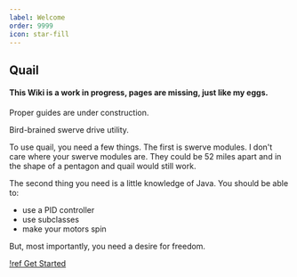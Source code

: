 ```yaml
---
label: Welcome
order: 9999
icon: star-fill
---
```


## Quail

#### This Wiki is a work in progress, pages are missing, just like my eggs.
Proper guides are under construction.

Bird-brained swerve drive utility.

To use quail, you need a few things. The first is swerve modules. I don't care where your swerve modules are. They could be 52 miles apart and in the shape of a pentagon and quail would still work.

The second thing you need is a little knowledge of Java. You should be able to:
- use a PID controller
- use subclasses
- make your motors spin

But, most importantly, you need a desire for freedom.

[!ref Get Started](/guides/Installation.md)